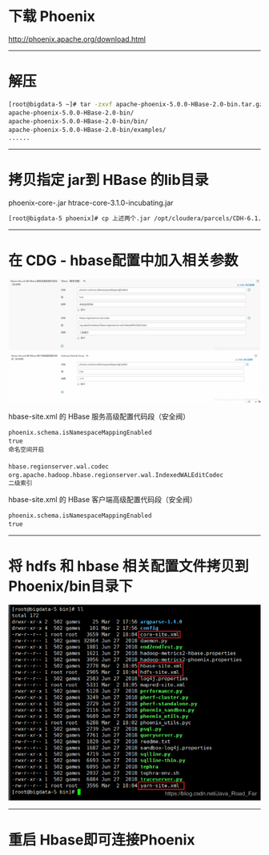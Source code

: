 


# 下载 Phoenix
http://phoenix.apache.org/download.html

---
# 解压
```bash
[root@bigdata-5 ~]# tar -zxvf apache-phoenix-5.0.0-HBase-2.0-bin.tar.gz 
apache-phoenix-5.0.0-HBase-2.0-bin/
apache-phoenix-5.0.0-HBase-2.0-bin/bin/
apache-phoenix-5.0.0-HBase-2.0-bin/examples/
......
```

---
# 拷贝指定 jar到 HBase 的lib目录
phoenix-core-<version>.jar
htrace-core-3.1.0-incubating.jar
```bash
[root@bigdata-5 phoenix]# cp 上述两个.jar /opt/cloudera/parcels/CDH-6.1.1-1.cdh6.1.1.p0.875250/lib/hbase/lib/
```
---
# 在 CDG - hbase配置中加入相关参数
![在这里插入图片描述](../../img/phoenix/安装phoenix/20200302202254805.png)
![在这里插入图片描述](../../img/phoenix/安装phoenix/20200302202303806.png)

hbase-site.xml 的 HBase 服务高级配置代码段（安全阀）
```xml
phoenix.schema.isNamespaceMappingEnabled
true
命名空间开启

hbase.regionserver.wal.codec
org.apache.hadoop.hbase.regionserver.wal.IndexedWALEditCodec
二级索引
```

hbase-site.xml 的 HBase 客户端高级配置代码段（安全阀）
```xml
phoenix.schema.isNamespaceMappingEnabled
true
```

---
# 将 hdfs 和 hbase 相关配置文件拷贝到 Phoenix/bin目录下

![在这里插入图片描述](../../img/phoenix/安装phoenix/2020030218082641.png)

---
# 重启 Hbase即可连接Phoenix